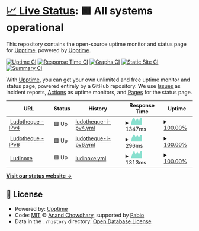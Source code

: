 # [📈 Live Status](https://upptime.github.io/upptime): <!--live status--> **🟩 All systems operational**

This repository contains the open-source uptime monitor and status page for [Upptime](https://upptime.js.org), powered by [Upptime](https://github.com/upptime/upptime).

[![Uptime CI](https://github.com/ludopen/upptime/workflows/Uptime%20CI/badge.svg)](https://github.com/ludopen/upptime/actions?query=workflow%3A%22Uptime+CI%22)
[![Response Time CI](https://github.com/ludopen/upptime/workflows/Response%20Time%20CI/badge.svg)](https://github.com/ludopen/upptime/actions?query=workflow%3A%22Response+Time+CI%22)
[![Graphs CI](https://github.com/ludopen/upptime/workflows/Graphs%20CI/badge.svg)](https://github.com/ludopen/upptime/actions?query=workflow%3A%22Graphs+CI%22)
[![Static Site CI](https://github.com/ludopen/upptime/workflows/Static%20Site%20CI/badge.svg)](https://github.com/ludopen/upptime/actions?query=workflow%3A%22Static+Site+CI%22)
[![Summary CI](https://github.com/ludopen/upptime/workflows/Summary%20CI/badge.svg)](https://github.com/ludopen/upptime/actions?query=workflow%3A%22Summary+CI%22)

With [Upptime](https://upptime.js.org), you can get your own unlimited and free uptime monitor and status page, powered entirely by a GitHub repository. We use [Issues](https://github.com/upptime/upptime/issues) as incident reports, [Actions](https://github.com/ludopen/upptime/actions) as uptime monitors, and [Pages](https://upptime.github.io/upptime) for the status page.

<!--start: status pages-->
<!-- This summary is generated by Upptime (https://github.com/upptime/upptime) -->
<!-- Do not edit this manually, your changes will be overwritten -->
<!-- prettier-ignore -->
| URL | Status | History | Response Time | Uptime |
| --- | ------ | ------- | ------------- | ------ |
| <img alt="" src="https://icons.duckduckgo.com/ip3/www.ludotheque-savenay.fr.ico" height="13"> [Ludotheque - IPv4](https://www.ludotheque-savenay.fr) | 🟩 Up | [ludotheque-i-pv4.yml](https://github.com/ludopen/upptime/commits/HEAD/history/ludotheque-i-pv4.yml) | <details><summary><img alt="Response time graph" src="./graphs/ludotheque-i-pv4/response-time-week.png" height="20"> 1347ms</summary><br><a href="https://ludopen.github.io/upptime/history/ludotheque-i-pv4"><img alt="Response time 1288" src="https://img.shields.io/endpoint?url=https%3A%2F%2Fraw.githubusercontent.com%2Fludopen%2Fupptime%2FHEAD%2Fapi%2Fludotheque-i-pv4%2Fresponse-time.json"></a><br><a href="https://ludopen.github.io/upptime/history/ludotheque-i-pv4"><img alt="24-hour response time 1050" src="https://img.shields.io/endpoint?url=https%3A%2F%2Fraw.githubusercontent.com%2Fludopen%2Fupptime%2FHEAD%2Fapi%2Fludotheque-i-pv4%2Fresponse-time-day.json"></a><br><a href="https://ludopen.github.io/upptime/history/ludotheque-i-pv4"><img alt="7-day response time 1347" src="https://img.shields.io/endpoint?url=https%3A%2F%2Fraw.githubusercontent.com%2Fludopen%2Fupptime%2FHEAD%2Fapi%2Fludotheque-i-pv4%2Fresponse-time-week.json"></a><br><a href="https://ludopen.github.io/upptime/history/ludotheque-i-pv4"><img alt="30-day response time 2226" src="https://img.shields.io/endpoint?url=https%3A%2F%2Fraw.githubusercontent.com%2Fludopen%2Fupptime%2FHEAD%2Fapi%2Fludotheque-i-pv4%2Fresponse-time-month.json"></a><br><a href="https://ludopen.github.io/upptime/history/ludotheque-i-pv4"><img alt="1-year response time 1319" src="https://img.shields.io/endpoint?url=https%3A%2F%2Fraw.githubusercontent.com%2Fludopen%2Fupptime%2FHEAD%2Fapi%2Fludotheque-i-pv4%2Fresponse-time-year.json"></a></details> | <details><summary><a href="https://ludopen.github.io/upptime/history/ludotheque-i-pv4">100.00%</a></summary><a href="https://ludopen.github.io/upptime/history/ludotheque-i-pv4"><img alt="All-time uptime 99.38%" src="https://img.shields.io/endpoint?url=https%3A%2F%2Fraw.githubusercontent.com%2Fludopen%2Fupptime%2FHEAD%2Fapi%2Fludotheque-i-pv4%2Fuptime.json"></a><br><a href="https://ludopen.github.io/upptime/history/ludotheque-i-pv4"><img alt="24-hour uptime 100.00%" src="https://img.shields.io/endpoint?url=https%3A%2F%2Fraw.githubusercontent.com%2Fludopen%2Fupptime%2FHEAD%2Fapi%2Fludotheque-i-pv4%2Fuptime-day.json"></a><br><a href="https://ludopen.github.io/upptime/history/ludotheque-i-pv4"><img alt="7-day uptime 100.00%" src="https://img.shields.io/endpoint?url=https%3A%2F%2Fraw.githubusercontent.com%2Fludopen%2Fupptime%2FHEAD%2Fapi%2Fludotheque-i-pv4%2Fuptime-week.json"></a><br><a href="https://ludopen.github.io/upptime/history/ludotheque-i-pv4"><img alt="30-day uptime 95.62%" src="https://img.shields.io/endpoint?url=https%3A%2F%2Fraw.githubusercontent.com%2Fludopen%2Fupptime%2FHEAD%2Fapi%2Fludotheque-i-pv4%2Fuptime-month.json"></a><br><a href="https://ludopen.github.io/upptime/history/ludotheque-i-pv4"><img alt="1-year uptime 99.33%" src="https://img.shields.io/endpoint?url=https%3A%2F%2Fraw.githubusercontent.com%2Fludopen%2Fupptime%2FHEAD%2Fapi%2Fludotheque-i-pv4%2Fuptime-year.json"></a></details>
| <img alt="" src="https://icons.duckduckgo.com/ip3/www.ludotheque-savenay.fr.ico" height="13"> [Ludotheque - IPv6](https://www.ludotheque-savenay.fr) | 🟩 Up | [ludotheque-i-pv6.yml](https://github.com/ludopen/upptime/commits/HEAD/history/ludotheque-i-pv6.yml) | <details><summary><img alt="Response time graph" src="./graphs/ludotheque-i-pv6/response-time-week.png" height="20"> 296ms</summary><br><a href="https://ludopen.github.io/upptime/history/ludotheque-i-pv6"><img alt="Response time 312" src="https://img.shields.io/endpoint?url=https%3A%2F%2Fraw.githubusercontent.com%2Fludopen%2Fupptime%2FHEAD%2Fapi%2Fludotheque-i-pv6%2Fresponse-time.json"></a><br><a href="https://ludopen.github.io/upptime/history/ludotheque-i-pv6"><img alt="24-hour response time 274" src="https://img.shields.io/endpoint?url=https%3A%2F%2Fraw.githubusercontent.com%2Fludopen%2Fupptime%2FHEAD%2Fapi%2Fludotheque-i-pv6%2Fresponse-time-day.json"></a><br><a href="https://ludopen.github.io/upptime/history/ludotheque-i-pv6"><img alt="7-day response time 296" src="https://img.shields.io/endpoint?url=https%3A%2F%2Fraw.githubusercontent.com%2Fludopen%2Fupptime%2FHEAD%2Fapi%2Fludotheque-i-pv6%2Fresponse-time-week.json"></a><br><a href="https://ludopen.github.io/upptime/history/ludotheque-i-pv6"><img alt="30-day response time 806" src="https://img.shields.io/endpoint?url=https%3A%2F%2Fraw.githubusercontent.com%2Fludopen%2Fupptime%2FHEAD%2Fapi%2Fludotheque-i-pv6%2Fresponse-time-month.json"></a><br><a href="https://ludopen.github.io/upptime/history/ludotheque-i-pv6"><img alt="1-year response time 319" src="https://img.shields.io/endpoint?url=https%3A%2F%2Fraw.githubusercontent.com%2Fludopen%2Fupptime%2FHEAD%2Fapi%2Fludotheque-i-pv6%2Fresponse-time-year.json"></a></details> | <details><summary><a href="https://ludopen.github.io/upptime/history/ludotheque-i-pv6">100.00%</a></summary><a href="https://ludopen.github.io/upptime/history/ludotheque-i-pv6"><img alt="All-time uptime 99.38%" src="https://img.shields.io/endpoint?url=https%3A%2F%2Fraw.githubusercontent.com%2Fludopen%2Fupptime%2FHEAD%2Fapi%2Fludotheque-i-pv6%2Fuptime.json"></a><br><a href="https://ludopen.github.io/upptime/history/ludotheque-i-pv6"><img alt="24-hour uptime 100.00%" src="https://img.shields.io/endpoint?url=https%3A%2F%2Fraw.githubusercontent.com%2Fludopen%2Fupptime%2FHEAD%2Fapi%2Fludotheque-i-pv6%2Fuptime-day.json"></a><br><a href="https://ludopen.github.io/upptime/history/ludotheque-i-pv6"><img alt="7-day uptime 100.00%" src="https://img.shields.io/endpoint?url=https%3A%2F%2Fraw.githubusercontent.com%2Fludopen%2Fupptime%2FHEAD%2Fapi%2Fludotheque-i-pv6%2Fuptime-week.json"></a><br><a href="https://ludopen.github.io/upptime/history/ludotheque-i-pv6"><img alt="30-day uptime 95.62%" src="https://img.shields.io/endpoint?url=https%3A%2F%2Fraw.githubusercontent.com%2Fludopen%2Fupptime%2FHEAD%2Fapi%2Fludotheque-i-pv6%2Fuptime-month.json"></a><br><a href="https://ludopen.github.io/upptime/history/ludotheque-i-pv6"><img alt="1-year uptime 99.33%" src="https://img.shields.io/endpoint?url=https%3A%2F%2Fraw.githubusercontent.com%2Fludopen%2Fupptime%2FHEAD%2Fapi%2Fludotheque-i-pv6%2Fuptime-year.json"></a></details>
| <img alt="" src="https://icons.duckduckgo.com/ip3/www.ludinoxe.fr.ico" height="13"> [Ludinoxe](https://www.ludinoxe.fr) | 🟩 Up | [ludinoxe.yml](https://github.com/ludopen/upptime/commits/HEAD/history/ludinoxe.yml) | <details><summary><img alt="Response time graph" src="./graphs/ludinoxe/response-time-week.png" height="20"> 1313ms</summary><br><a href="https://ludopen.github.io/upptime/history/ludinoxe"><img alt="Response time 1338" src="https://img.shields.io/endpoint?url=https%3A%2F%2Fraw.githubusercontent.com%2Fludopen%2Fupptime%2FHEAD%2Fapi%2Fludinoxe%2Fresponse-time.json"></a><br><a href="https://ludopen.github.io/upptime/history/ludinoxe"><img alt="24-hour response time 944" src="https://img.shields.io/endpoint?url=https%3A%2F%2Fraw.githubusercontent.com%2Fludopen%2Fupptime%2FHEAD%2Fapi%2Fludinoxe%2Fresponse-time-day.json"></a><br><a href="https://ludopen.github.io/upptime/history/ludinoxe"><img alt="7-day response time 1313" src="https://img.shields.io/endpoint?url=https%3A%2F%2Fraw.githubusercontent.com%2Fludopen%2Fupptime%2FHEAD%2Fapi%2Fludinoxe%2Fresponse-time-week.json"></a><br><a href="https://ludopen.github.io/upptime/history/ludinoxe"><img alt="30-day response time 1805" src="https://img.shields.io/endpoint?url=https%3A%2F%2Fraw.githubusercontent.com%2Fludopen%2Fupptime%2FHEAD%2Fapi%2Fludinoxe%2Fresponse-time-month.json"></a><br><a href="https://ludopen.github.io/upptime/history/ludinoxe"><img alt="1-year response time 1361" src="https://img.shields.io/endpoint?url=https%3A%2F%2Fraw.githubusercontent.com%2Fludopen%2Fupptime%2FHEAD%2Fapi%2Fludinoxe%2Fresponse-time-year.json"></a></details> | <details><summary><a href="https://ludopen.github.io/upptime/history/ludinoxe">100.00%</a></summary><a href="https://ludopen.github.io/upptime/history/ludinoxe"><img alt="All-time uptime 99.39%" src="https://img.shields.io/endpoint?url=https%3A%2F%2Fraw.githubusercontent.com%2Fludopen%2Fupptime%2FHEAD%2Fapi%2Fludinoxe%2Fuptime.json"></a><br><a href="https://ludopen.github.io/upptime/history/ludinoxe"><img alt="24-hour uptime 100.00%" src="https://img.shields.io/endpoint?url=https%3A%2F%2Fraw.githubusercontent.com%2Fludopen%2Fupptime%2FHEAD%2Fapi%2Fludinoxe%2Fuptime-day.json"></a><br><a href="https://ludopen.github.io/upptime/history/ludinoxe"><img alt="7-day uptime 100.00%" src="https://img.shields.io/endpoint?url=https%3A%2F%2Fraw.githubusercontent.com%2Fludopen%2Fupptime%2FHEAD%2Fapi%2Fludinoxe%2Fuptime-week.json"></a><br><a href="https://ludopen.github.io/upptime/history/ludinoxe"><img alt="30-day uptime 95.63%" src="https://img.shields.io/endpoint?url=https%3A%2F%2Fraw.githubusercontent.com%2Fludopen%2Fupptime%2FHEAD%2Fapi%2Fludinoxe%2Fuptime-month.json"></a><br><a href="https://ludopen.github.io/upptime/history/ludinoxe"><img alt="1-year uptime 99.34%" src="https://img.shields.io/endpoint?url=https%3A%2F%2Fraw.githubusercontent.com%2Fludopen%2Fupptime%2FHEAD%2Fapi%2Fludinoxe%2Fuptime-year.json"></a></details>

<!--end: status pages-->

[**Visit our status website →**](https://upptime.github.io/upptime)

## 📄 License

- Powered by: [Upptime](https://github.com/upptime/upptime)
- Code: [MIT](./LICENSE) © [Anand Chowdhary](https://anandchowdhary.com), supported by [Pabio](https://pabio.com)
- Data in the `./history` directory: [Open Database License](https://opendatacommons.org/licenses/odbl/1-0/)
